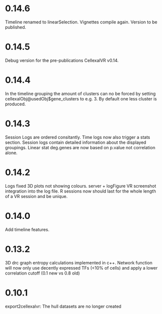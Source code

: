 # 0.14.6

Timeline renamed to linearSelection.
Vignettes compile again. Version to be published.

# 0.14.5

Debug version for the pre-publications CellexalVR v0.14.

# 0.14.4

In the timeline grouping the amount of clusters can no be forced by setting cellexalObj@usedObj$gene_clusters to e.g. 3. By default one less cluster is produced.

# 0.14.3

Session Logs are ordered consitantly.
Time logs now also trigger a stats section.
Session logs contain detailed information about the displayed groupings.
Linear stat deg.genes are now based on p.value not correlation alone.

# 0.14.2

Logs fixed 3D plots not showing colours.
server + logFigure VR screenshot integration into the log file.
R sessions now should last for the whole length of a VR session and be unique.

# 0.14.0

Add timeline features.

# 0.13.2

3D drc graph entropy calculations implemented in c++.
Network function will now only use decently expressed TFs (<10% of cells) and apply a lower correlation cutoff (0.1 new vs 0.8 old)

# 0.10.1

export2cellexalvr: The hull datasets are no longer created